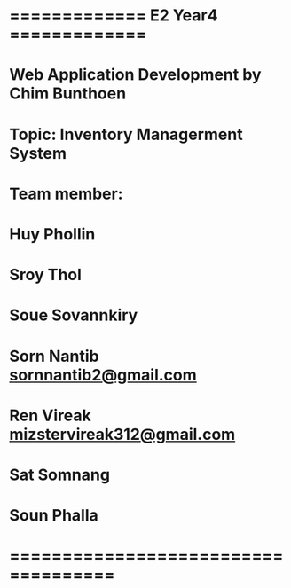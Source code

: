 # ============= E2 Year4 =============
# Web Application Development by Chim Bunthoen
# Topic: Inventory Managerment System

# Team member:
#   Huy Phollin 
#   Sroy Thol 
#   Soue Sovannkiry
#   Sorn Nantib sornnantib2@gmail.com
#   Ren Vireak mizstervireak312@gmail.com
#   Sat Somnang
#   Soun Phalla
# ====================================

